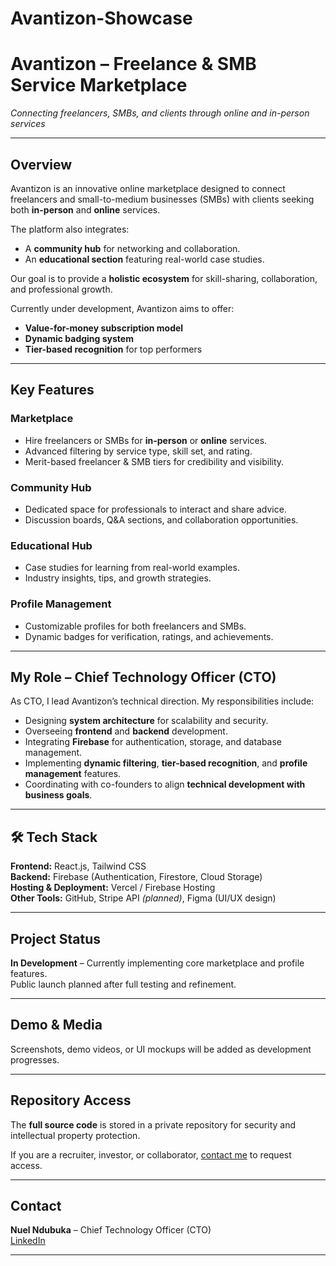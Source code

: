# Avantizon-Showcase
# Avantizon – Freelance & SMB Service Marketplace

*Connecting freelancers, SMBs, and clients through online and in-person services*

---

##  Overview  
Avantizon is an innovative online marketplace designed to connect freelancers and small-to-medium businesses (SMBs) with clients seeking both **in-person** and **online** services.  

The platform also integrates:  
- A **community hub** for networking and collaboration.  
- An **educational section** featuring real-world case studies.  

Our goal is to provide a **holistic ecosystem** for skill-sharing, collaboration, and professional growth.  

Currently under development, Avantizon aims to offer:  
-  **Value-for-money subscription model**  
-  **Dynamic badging system**  
-  **Tier-based recognition** for top performers  

---

##  Key Features  

### **Marketplace**
- Hire freelancers or SMBs for **in-person** or **online** services.  
- Advanced filtering by service type, skill set, and rating.  
- Merit-based freelancer & SMB tiers for credibility and visibility.  

### **Community Hub**
- Dedicated space for professionals to interact and share advice.  
- Discussion boards, Q&A sections, and collaboration opportunities.  

### **Educational Hub**
- Case studies for learning from real-world examples.  
- Industry insights, tips, and growth strategies.  

### **Profile Management**
- Customizable profiles for both freelancers and SMBs.  
- Dynamic badges for verification, ratings, and achievements.  

---

##  My Role – Chief Technology Officer (CTO)  
As CTO, I lead Avantizon’s technical direction. My responsibilities include:  
- Designing **system architecture** for scalability and security.  
- Overseeing **frontend** and **backend** development.  
- Integrating **Firebase** for authentication, storage, and database management.  
- Implementing **dynamic filtering**, **tier-based recognition**, and **profile management** features.  
- Coordinating with co-founders to align **technical development with business goals**.  

---

## 🛠 Tech Stack  

**Frontend:** React.js, Tailwind CSS  
**Backend:** Firebase (Authentication, Firestore, Cloud Storage)  
**Hosting & Deployment:** Vercel / Firebase Hosting  
**Other Tools:** GitHub, Stripe API *(planned)*, Figma (UI/UX design)  

---

##  Project Status  
 **In Development** – Currently implementing core marketplace and profile features.  
 Public launch planned after full testing and refinement.  

---

##  Demo & Media  
Screenshots, demo videos, or UI mockups will be added as development progresses.  

---

##  Repository Access  
The **full source code** is stored in a private repository for security and intellectual property protection.  

 If you are a recruiter, investor, or collaborator, [contact me](mailto:your-email@example.com) to request access.  

---

##  Contact  
**Nuel Ndubuka** – Chief Technology Officer (CTO)    
 [LinkedIn](https://www.linkedin.com/in/nuel-ndubuka-110129227/)  

---
